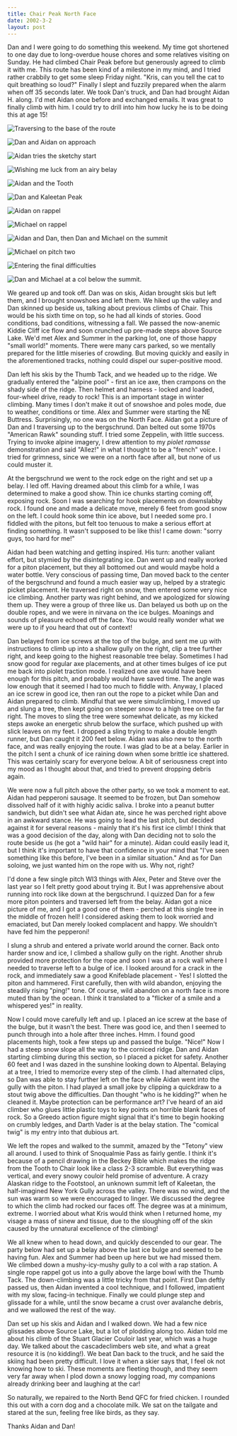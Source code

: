 ```yaml
---
title: Chair Peak North Face
date: 2002-3-2
layout: post
---
```


Dan and I were going to do something this weekend. My time got
shortened to one day due to long-overdue house chores and some
relatives visiting on Sunday. He had climbed Chair Peak before but
generously agreed to climb it with me. This route has been kind of a
milestone in my mind, and I tried rather crabbily to get some sleep
Friday night. "Kris, can you tell the cat to quit breathing so loud?"
Finally I slept and fuzzily prepared when the alarm when off 35
seconds later.  We took Dan's truck, and Dan had brought Aidan
H. along. I'd met Aidan once before and exchanged emails. It was great
to finally climb with him. I could try to drill into him how lucky he
is to be doing this at age 15!


![Traversing to the base of the route](images/travstart.jpg)

![Dan and Aidan on approach](images/onapproach.jpg)


![Aidan tries the sketchy start](images/aidanlead.jpg)

![Wishing me luck from an airy belay](images/cstpitch3.jpg)


![Aidan and the Tooth](images/aidantop.jpg)


![Dan and Kaleetan Peak](images/dantop.jpg)

![Aidan on rappel](images/aidanrap.jpg)

![Michael on rappel](images/rapgully.jpg)


![Aidan and Dan, then Dan and Michael on the summit](images/summit.jpg)


![Michael on pitch two](images/midpit.jpg)


![Entering the final difficulties](images/lastpit.jpg)


![Dan and Michael at a col below the summit.](images/atcol.jpg)


We geared up and took off. Dan was on skis, Aidan brought skis but
left them, and I brought snowshoes and left them. We hiked up the
valley and Dan skinned up beside us, talking about previous climbs of
Chair. This would be his sixth time on top, so he had all kinds of
stories. Good conditions, bad conditions, witnessing a fall. We passed
the now-anemic Kiddie Cliff ice flow and soon crunched up pre-made
steps above Source Lake. We'd met Alex and Summer in the parking lot,
one of those happy "small world!" moments. There were many cars
parked, so we mentally prepared for the little miseries of
crowding. But moving quickly and easily in the aforementioned tracks,
nothing could dispel our super-positive mood.


Dan left his skis by the Thumb Tack, and we headed up to the ridge. We
gradually entered the "alpine pool" - first an ice axe, then crampons
on the shady side of the ridge. Then helmet and harness - locked and
loaded, four-wheel drive, ready to rock! This is an important stage in
winter climbing. Many times I don't make it out of snowshoe and poles
mode, due to weather, conditions or time. Alex and Summer were
starting the NE Buttress. Surprisingly, no one was on the North Face.
Aidan got a picture of Dan and I traversing up to the bergschrund. Dan
belted out some 1970s "American Rawk" sounding stuff. I tried some
Zeppelin, with little success.  Trying to invoke alpine imagery, I
drew attention to my *piolet ramasse* demonstration and said "Allez!" in
what I thought to be a "french" voice. I tried for grimness, since we
were on a north face after all, but none of us could muster it.


At the bergschrund we went to the rock edge on the right and set up a
belay. I led off. Having dreamed about this climb for a while, I was
determined to make a good show.  Thin ice chunks starting coming off,
exposing rock. Soon I was searching for hook placements on downslabby
rock. I found one and made a delicate move, merely 6 feet from good
snow on the left. I could hook some thin ice above, but I needed some
pro. I fiddled with the pitons, but felt too tenuous to make a serious
effort at finding something. It wasn't supposed to be like this! I
came down: "sorry guys, too hard for me!"


Aidan had been watching and getting inspired. His turn: another
valiant effort, but stymied by the disintegrating ice. Dan went up and
really worked for a piton placement, but they all bottomed out and
would maybe hold a water bottle. Very conscious of passing time, Dan
moved back to the center of the bergschrund and found a much easier
way up, helped by a strategic picket placement. He traversed right on
snow, then entered some very nice ice climbing.  Another party was
right behind, and we apologized for slowing them up. They were a group
of three like us. Dan belayed us both up on the double ropes, and we
were in nirvana on the ice bulges. Moanings and sounds of pleasure
echoed off the face. You would really wonder what we were up to if you
heard that out of context!



Dan belayed from ice screws at the top of the bulge, and sent me up
with instructions to climb up into a shallow gully on the right, clip
a tree further right, and keep going to the highest reasonable tree
belay. Sometimes I had snow good for regular axe placements, and at
other times bulges of ice put me back into piolet traction mode. I
realized one axe would have been enough for this pitch, and probably
would have saved time. The angle was low enough that it seemed I had
too much to fiddle with. Anyway, I placed an ice screw in good ice,
then ran out the rope to a picket while Dan and Aidan prepared to
climb.  Mindful that we were simulclimbing, I moved up and slung a
tree, then kept going on steeper snow to a high tree on the far
right. The moves to sling the tree were somewhat delicate, as my
kicked steps awoke an energetic shrub below the surface, which pushed
up with slick leaves on my feet. I dropped a sling trying to make a
double length runner, but Dan caught it 200 feet below. Aidan was also
new to the north face, and was really enjoying the route.  I was glad
to be at a belay. Earlier in the pitch I sent a chunk of ice raining
down when some brittle ice shattered. This was certainly scary for
everyone below. A bit of seriousness crept into my mood as I thought
about that, and tried to prevent dropping debris again.


We were now a full pitch above the other party, so we took a moment to
eat. Aidan had pepperoni sausage. It seemed to be frozen, but Dan
somehow dissolved half of it with highly acidic saliva. I broke into a
peanut butter sandwich, but didn't see what Aidan ate, since he was
perched right above in an awkward stance. He was going to lead the
last pitch, but decided against it for several reasons - mainly that
it's his first ice climb! I think that was a good decision of the day,
along with Dan deciding not to solo the route beside us (he got a
"wild hair" for a minute). Aidan could easily lead it, but I think
it's important to have that confidence in your mind that "I've seen
something like this before, I've been in a similar situation." And as
for Dan soloing, we just wanted him on the rope with us. Why not,
right?


I'd done a few single pitch WI3 things with Alex, Peter and Steve over
the last year so I felt pretty good about trying it. But I was
apprehensive about running into rock like down at the bergschrund. I
quizzed Dan for a few more piton pointers and traversed left from the
belay. Aidan got a nice picture of me, and I got a good one of them -
perched at this single tree in the middle of frozen hell! I considered
asking them to look worried and emaciated, but Dan merely looked
complacent and happy. We shouldn't have fed him the pepperoni!


I slung a shrub and entered a private world around the corner. Back
onto harder snow and ice, I climbed a shallow gully on the
right. Another shrub provided more protection for the rope and soon I
was at a rock wall where I needed to traverse left to a bulge of
ice. I looked around for a crack in the rock, and immediately saw a
good Knifeblade placement - Yes! I slotted the piton and
hammered. First carefully, then with wild abandon, enjoying the
steadily rising "ping!" tone. Of course, wild abandon on a north face
is more muted than by the ocean. I think it translated to a "flicker
of a smile and a whispered yes!" in reality.


Now I could move carefully left and up. I placed an ice screw at the
base of the bulge, but it wasn't the best. There was good ice, and
then I seemed to punch through into a hole after three inches. Hmm. I
found good placements high, took a few steps up and passed the
bulge. "Nice!" Now I had a steep snow slope all the way to the
corniced ridge. Dan and Aidan starting climbing during this section,
so I placed a picket for safety. Another 60 feet and I was dazed in
the sunshine looking down to Alpental.  Belaying at a tree, I tried to
memorize every step of the climb. I had alternated clips, so Dan was
able to stay further left on the face while Aidan went into the gully
with the piton. I had played a small joke by clipping a quickdraw to a
stout twig above the difficulties. Dan thought "who is he kidding?"
when he cleaned it. Maybe protection can be performance art? I've
heard of an aid climber who glues little plastic toys to key points on
horrible blank faces of rock. So a Greedo action figure might signal
that it's time to begin hooking on crumbly ledges, and Darth Vader is
at the belay station. The "comical twig" is my entry into that dubious
art.


We left the ropes and walked to the summit, amazed by the "Tetony"
view all around. I used to think of Snoqualmie Pass as fairly
gentle. I think it's because of a pencil drawing in the Beckey Bible
which makes the ridge from the Tooth to Chair look like a class 2-3
scramble. But everything was vertical, and every snowy couloir held
promise of adventure. A crazy Alaskan ridge to the Footstool, an
unknown summit left of Kaleetan, the half-imagined New York Gully
across the valley. There was no wind, and the sun was warm so we were
encouraged to linger. We discussed the degree to which the climb had
rocked our faces off. The degree was at a minimum, extreme. I worried
about what Kris would think when I returned home, my visage a mass of
sinew and tissue, due to the sloughing off of the skin caused by the
unnatural excellence of the climbing!


We all knew when to head down, and quickly descended to our gear. The
party below had set up a belay above the last ice bulge and seemed to
be having fun. Alex and Summer had been up here but we had missed
them. We climbed down a mushy-icy-mushy gully to a col with a rap
station. A single rope rappel got us into a gully above the large bowl
with the Thumb Tack. The down-climbing was a little tricky from that
point. First Dan deftly passed us, then Aidan invented a cool
technique, and I followed, impatient with my slow, facing-in
technique. Finally we could plunge step and glissade for a while,
until the snow became a crust over avalanche debris, and we wallowed
the rest of the way.


Dan set up his skis and Aidan and I walked down. We had a few nice
glissades above Source Lake, but a lot of plodding along too. Aidan
told me about his climb of the Stuart Glacier Couloir last year, which
was a huge day. We talked about the cascadeclimbers web site, and what
a great resource it is (no kidding!). We beat Dan back to the truck,
and he said the skiing had been pretty difficult. I love it when a
skier says that, I feel ok not knowing how to ski. These moments are
fleeting though, and they seem very far away when I plod down a snowy
logging road, my companions already drinking beer and laughing at the
car!


So naturally, we repaired to the North Bend QFC for fried chicken. I
rounded this out with a corn dog and a chocolate milk. We sat on the
tailgate and stared at the sun, feeling free like birds, as they say.


Thanks Aidan and Dan!


